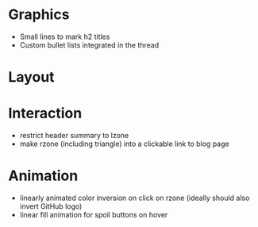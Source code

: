 # Graphics

- Small lines to mark h2 titles
- Custom bullet lists integrated in the thread

# Layout

# Interaction

- restrict header summary to lzone
- make rzone (including triangle) into a clickable link to blog page

# Animation

- linearly animated color inversion on click on rzone (ideally should also
  invert GitHub logo)
- linear fill animation for spoil buttons on hover